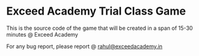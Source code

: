 # Exceed Academy Trial Class Game

This is the source code of  the game that will be created in a span of 15-30 minutes @ Exceed Academy

For any bug report, please report @ rahul@exceedacademy.in